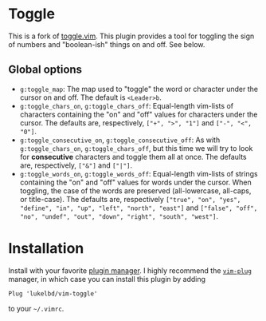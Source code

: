 # Toggle
This is a fork of [toggle.vim](https://www.vim.org/scripts/script.php?script_id=895).
This plugin provides a tool for toggling the sign of numbers and
"boolean-ish" things on and off. See below.

## Global options
* `g:toggle_map`: The map used to "toggle" the word or character under the cursor
  on and off. The default is `<Leader>b`.
* `g:toggle_chars_on`, `g:toggle_chars_off`: Equal-length vim-lists of
  characters containing the "on" and "off" values for characters under the cursor.
  The defaults are, respectively, `["+", ">", "1"]` and `["-", "<", "0"]`.
* `g:toggle_consecutive_on`, `g:toggle_consecutive_off`: As
  with `g:toggle_chars_on`, `g:toggle_chars_off`, but this time we will try to
  look for **consecutive** characters and toggle them all at once.
  The defaults are, respectively, `["&"]` and `["|"]`.
* `g:toggle_words_on`, `g:toggle_words_off`: Equal-length vim-lists of strings
  containing the  "on" and "off" values for words under the cursor. When toggling,
  the case of the words are preserved (all-lowercase, all-caps, or title-case).
  The defaults are, respectively `["true", "on", "yes", "define", "in", "up", "left", "north", "east"]` and `["false", "off", "no", "undef", "out", "down", "right", "south", "west"]`.

# Installation
Install with your favorite [plugin manager](https://vi.stackexchange.com/questions/388/what-is-the-difference-between-the-vim-plugin-managers).
I highly recommend the [`vim-plug`](https://github.com/junegunn/vim-plug) manager,
in which case you can install this plugin by adding
```
Plug 'lukelbd/vim-toggle'
```
to your `~/.vimrc`.

